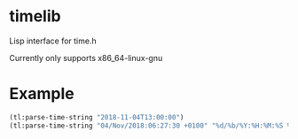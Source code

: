 # timelib
Lisp interface for time.h

Currently only supports x86_64-linux-gnu

# Example

``` cl
(tl:parse-time-string "2018-11-04T13:00:00")
(tl:parse-time-string "04/Nov/2018:06:27:30 +0100" "%d/%b/%Y:%H:%M:%S %z")
```
